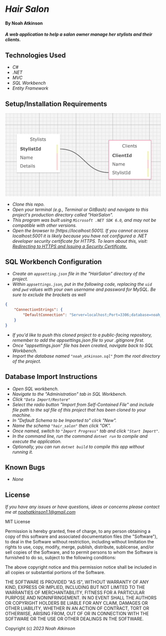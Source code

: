# _Hair Salon_

#### By Noah Atkinson

#### _A web application to help a salon owner manage her stylists and their clients._

## Technologies Used

* _C#_
* _.NET_
* _MVC_
* _SQL Workbench_
* _Entity Framework_

## Setup/Installation Requirements

![Hair Salon Structure](HairSalon/wwwroot/css/img/HairSalon.png)

* _Clone this repo._
* _Open your terminal (e.g., Terminal or GitBash) and navigate to this project's production directory called "HairSalon"._
* _This program was built using `Microsoft .NET SDK 6.0`, and may not be compatible with other versions._
*  _Open the browser to [https://localhost:5001]. If you cannot access localhost:5001 it is likely because you have not configured a .NET developer security certificate for HTTPS. To learn about this, visit: [Redirecting to HTTPS and Issuing a Security Certificate.](https://www.learnhowtoprogram.com/c-and-net/basic-web-applications/redirecting-to-https-and-issuing-a-security-certificate)_

## SQL Workbench Configuration
* _Create an `appsetting.json` file in the "HairSalon" directory of the project._
* _Within `appsettings.json`, put in the following code, replacing the `uid` and `pwd` values with your own username and password for MySQL. Be sure to exclude the brackets as well_ 
```json
{
    "ConnectionStrings": {
        "DefaultConnection": "Server=localhost;Port=3306;database=noah_atkinson;uid=[YOUR-USERNAME-HERE];pwd=[YOUR-PASSWORD-HERE];"
    }
}
```
* _If you'd like to push this cloned project to a public-facing repository, remember to add the appsettings.json file to your .gitignore first._
* _Once "appsettings.json" file has been created, navigate back to SQL Workbench._ 
* _Import the database named ``"noah_atkinson.sql"`` from the root directory of the project._ 

## Database Import Instructions

* _Open SQL workbench._
* _Navigate to the "Administration" tab in SQL Workbench._
* _Click ``"Data Import/Restore"``_
* _Select the radio button "Import from Self-Contained File" and include file path to the sql file of this project that has been cloned to your machine._
* _In "Default Schema to be Imported to" click "New"._
* _Name the schema ``"hair_salon"`` then click "OK"._
* _Once named, switch to ``"Import Progress"`` tab and click ``"Start Import"``._
* _In the command line, run the command ``dotnet run`` to compile and execute the application._
* _Optionally, you can run ``dotnet build`` to compile this app without running it._

## Known Bugs

* _None_

## License

_If you have any issues or have questions, ideas or concerns please contact me at [noahatkinson1.1@gmail.com](mailto:noahatkinson1.1@gmail.com)_

MIT License

Permission is hereby granted, free of charge, to any person obtaining a copy
of this software and associated documentation files (the "Software"), to deal
in the Software without restriction, including without limitation the rights
to use, copy, modify, merge, publish, distribute, sublicense, and/or sell
copies of the Software, and to permit persons to whom the Software is
furnished to do so, subject to the following conditions:

The above copyright notice and this permission notice shall be included in all
copies or substantial portions of the Software.

THE SOFTWARE IS PROVIDED "AS IS", WITHOUT WARRANTY OF ANY KIND, EXPRESS OR
IMPLIED, INCLUDING BUT NOT LIMITED TO THE WARRANTIES OF MERCHANTABILITY,
FITNESS FOR A PARTICULAR PURPOSE AND NONINFRINGEMENT. IN NO EVENT SHALL THE
AUTHORS OR COPYRIGHT HOLDERS BE LIABLE FOR ANY CLAIM, DAMAGES OR OTHER
LIABILITY, WHETHER IN AN ACTION OF CONTRACT, TORT OR OTHERWISE, ARISING FROM,
OUT OF OR IN CONNECTION WITH THE SOFTWARE OR THE USE OR OTHER DEALINGS IN THE
SOFTWARE.

Copyright (c) _2023_ _Noah Atkinson_